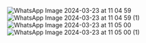 ![WhatsApp Image 2024-03-23 at 11 04 59](https://github.com/AjiGilangRahmanda/Kalkulator_Aji/assets/144097861/7398b7cb-bd0b-446a-8e1c-d8c424ef2999)
![WhatsApp Image 2024-03-23 at 11 04 59 (1)](https://github.com/AjiGilangRahmanda/Kalkulator_Aji/assets/144097861/7c631d18-9d7e-46e7-9459-a3423392b6dc)
![WhatsApp Image 2024-03-23 at 11 05 00](https://github.com/AjiGilangRahmanda/Kalkulator_Aji/assets/144097861/67ce4521-5b12-4031-b35e-9e6fde137853)
![WhatsApp Image 2024-03-23 at 11 05 00 (1)](https://github.com/AjiGilangRahmanda/Kalkulator_Aji/assets/144097861/88e9b04e-7c5b-464c-93d1-b677b1779758)
